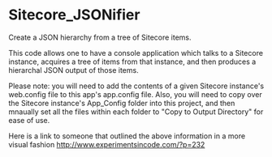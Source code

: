 # Sitecore_JSONifier
Create a JSON hierarchy from a tree of Sitecore items.

This code allows one to have a console application which talks to a Sitecore instance,
acquires a tree of items from that instance, and then produces a hierarchal JSON output of those items.

Please note: you will need to add the contents of a given Sitecore instance's web.config file to this app's app.config file.
Also, you will need to copy over the Sitecore instance's App_Config folder into this project, and then mnaually set
all the files within each folder to "Copy to Output Directory" for ease of use.

Here is a link to someone that outlined the above information in a more visual fashion
http://www.experimentsincode.com/?p=232
